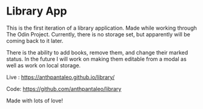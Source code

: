 # Library App

This is the first iteration of a library application. Made while working through The Odin Project. Currently, there is no storage set, but apparently will be coming back to it later.

There is the ability to add books, remove them, and change their marked status. In the future I will work on making them editable from a modal as well as work on local storage.

Live : https://anthpantaleo.github.io/library/

Code: https://github.com/anthpantaleo/library


Made with lots of love!
